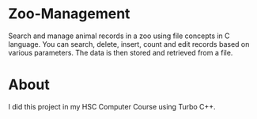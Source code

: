 # Zoo-Management
Search and manage animal records in a zoo using file concepts in C language.
You can search, delete, insert, count and edit records based on various parameters.
The data is then stored and retrieved from a file.

# About
I did this project in my HSC Computer Course using Turbo C++.

